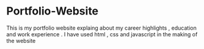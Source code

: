 # Portfolio-Website
This is my portfolio website explaing about my career highlights , education and work experience .
I have used html , css and javascript in the making of the website
